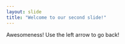 ```yaml
---
layout: slide
title: "Welcome to our second slide!"
---
```

Awesomeness!
Use the left arrow to go back!
